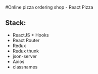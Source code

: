 #Online pizza ordering shop - React Pizza

## Stack:
- ReactJS + Hooks
- React Router
- Redux
- Redux thunk
- json-server
- Axios
- classnames
